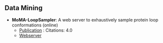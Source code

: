 ## **Data Mining**
- **MoMA-LoopSampler**: A web server to exhaustively sample protein loop conformations (online)
	- [Publication](https://doi.org/10.1093/bioinformatics/btab584) : Citations: 4.0
	- [Webserver](https://moma.laas.fr/applications/LoopSampler/)
